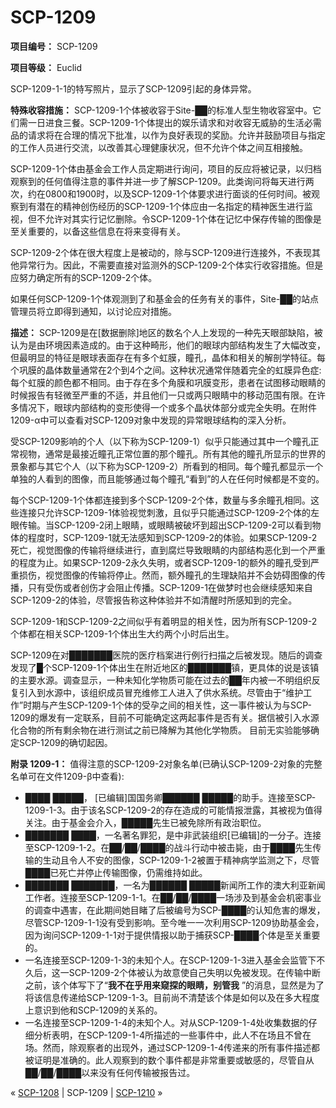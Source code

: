 # SCP-1209
                        


**项目编号：**  SCP-1209

**项目等级：**  Euclid



SCP-1209-1-1的特写照片，显示了SCP-1209引起的身体异常。



**特殊收容措施：** SCP-1209-1个体被收容于Site-██的标准人型生物收容室中。它们需一日进食三餐。SCP-1209-1个体提出的娱乐请求和对收容无威胁的生活必需品的请求将在合理的情况下批准，以作为良好表现的奖励。允许并鼓励项目与指定的工作人员进行交流，以改善其心理健康状况，但不允许个体之间互相接触。

SCP-1209-1个体由基金会工作人员定期进行询问，项目的反应将被记录，以归档观察到的任何值得注意的事件并进一步了解SCP-1209。此类询问将每天进行两次，约在0800和1900时，以及SCP-1209-1个体要求进行面谈的任何时间。被观察到有潜在的精神创伤经历的SCP-1209-1个体应由一名指定的精神医生进行监视，但不允许对其实行记忆删除。令SCP-1209-1个体在记忆中保存传输的图像是至关重要的，以备这些信息在将来变得有关。

SCP-1209-2个体在很大程度上是被动的，除与SCP-1209进行连接外，不表现其他异常行为。因此，不需要直接对监测外的SCP-1209-2个体实行收容措施。但是应努力确定所有的SCP-1209-2个体。

如果任何SCP-1209-1个体观测到了和基金会的任务有关的事件，Site-██的站点管理员将立即得到通知，以讨论应对措施。

**描述：**  SCP-1209是在[数据删除]地区的数名个人上发现的一种先天眼部缺陷，被认为是由环境因素造成的。由于这种畸形，他们的眼球内部结构发生了大幅改变，但最明显的特征是眼球表面存在有多个虹膜，瞳孔，晶体和相关的解剖学特征。每个巩膜的晶体数量通常在2个到4个之间。这种状况通常伴随着完全的虹膜异色症:每个虹膜的颜色都不相同。由于存在多个角膜和巩膜变形，患者在试图移动眼睛的时候报告有轻微至严重的不适，并且他们一只或两只眼睛中的移动范围有限。在许多情况下，眼球内部结构的变形使得一个或多个晶状体部分或完全失明。在附件1209-α中可以查看对SCP-1209对象中发现的异常眼球结构的深入分析。

受SCP-1209影响的个人（以下称为SCP-1209-1）似乎只能通过其中一个瞳孔正常视物，通常是最接近瞳孔正常位置的那个瞳孔。所有其他的瞳孔所显示的世界的景象都与其它个人（以下称为SCP-1209-2）所看到的相同。每个瞳孔都显示一个单独的人看到的图像，而且能够通过每个瞳孔“看到”的人在任何时候都是不变的。

每个SCP-1209-1个体都连接到多个SCP-1209-2个体，数量与多余瞳孔相同。这些连接只允许SCP-1209-1体验视觉刺激，且似乎只能通过SCP-1209-2个体的左眼传输。当SCP-1209-2闭上眼睛，或眼睛被破坏到超出SCP-1209-2可以看到物体的程度时，SCP-1209-1就无法感知到SCP-1209-2的体验。如果SCP-1209-2死亡，视觉图像的传输将继续进行，直到腐烂导致眼睛的内部结构恶化到一个严重的程度为止。如果SCP-1209-2永久失明，或者SCP-1209-1的额外的瞳孔受到严重损伤，视觉图像的传输将停止。然而，额外瞳孔的生理缺陷并不会妨碍图像的传播，只有受伤或者创伤才会阻止传播。SCP-1209-1在做梦时也会继续感知来自SCP-1209-2的体验，尽管报告称这种体验并不如清醒时所感知到的完全。

SCP-1209-1和SCP-1209-2之间似乎有着明显的相关性，因为所有SCP-1209-2个体都在相关SCP-1209-1个体出生大约两个小时后出生。

SCP-1209在对███████医院的医疗档案进行例行扫描之后被发现。随后的调查发现了█个SCP-1209-1个体出生在附近地区的███████镇，更具体的说是该镇的主要水源。调查显示，一种未知化学物质可能在过去的██年内被一不明组织反复引入到水源中，该组织成员冒充维修工人进入了供水系统。尽管由于“维护工作”时期与产生SCP-1209-1个体的受孕之间的相关性，这一事件被认为与SCP-1209的爆发有一定联系，目前不可能确定这两起事件是否有关。据信被引入水源化合物的所有剩余物在进行测试之前已降解为其他化学物质。 目前无实验能够确定SCP-1209的确切起因。

**附录 1209-1：**  值得注意的SCP-1209-2对象名单(已确认SCP-1209-2对象的完整名单可在文件1209-β中查看):

- ████ █████， [已编辑]国国务卿██████ █████的助手。连接至SCP-1209-1-3。由于该名SCP-1209-2的存在造成的可能情报泄露，其被视为值得关注。由于基金会介入，█████先生已被免除所有政治职位。
- ███████ ████，一名著名罪犯，是中非武装组织[已编辑]的一分子。连接至SCP-1209-1-2。在██/██/████的战斗行动中被击毙，由于████先生传输的生动且令人不安的图像，SCP-1209-1-2被置于精神病学监测之下，尽管████已死亡并停止传输图像，仍需维持如此。
- ███████ ███████，一名为██████ █████新闻所工作的澳大利亚新闻工作者。连接至SCP-1209-1-1。在██/██/████一场涉及到基金会机密事业的调查中遇害，在此期间她目睹了后被编号为SCP-████的认知危害的爆发，尽管SCP-1209-1-1没有受到影响。至今唯一一次利用SCP-1209协助基金会，因为询问SCP-1209-1-1对于提供情报以助于捕获SCP-████个体是至关重要的。
- 一名连接至SCP-1209-1-3的未知个人。在SCP-1209-1-3进入基金会监管下不久后，这一SCP-1209-2个体被认为故意使自己失明以免被发现。在传输中断之前，该个体写下了“**我不在乎用来窥探的眼睛，别管我** ”的消息，显然是为了将该信息传递给SCP-1209-1-3。目前尚不清楚该个体是如何以及在多大程度上意识到他和SCP-1209的关系的。
- 一名连接至SCP-1209-1-4的未知个人。对从SCP-1209-1-4处收集数据的仔细分析表明，在SCP-1209-1-4所描述的一些事件中，此人不在场且不曾在场。然而，除观察者的出现外，通过SCP-1209-1-4传递来的所有事件描述都被证明是准确的。此人观察到的数个事件都是非常重要或敏感的，尽管自从██/██/████以来没有任何传输被报告过。



« [SCP-1208](/scp-1208) | SCP-1209 | [SCP-1210](/scp-1210) »





                    